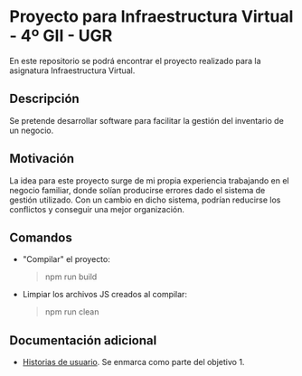 # Proyecto para Infraestructura Virtual - 4º GII - UGR

En este repositorio se podrá encontrar el proyecto realizado para la asignatura Infraestructura Virtual.

## Descripción

Se pretende desarrollar software para facilitar la gestión del inventario de un negocio.

## Motivación

La idea para este proyecto surge de mi propia experiencia trabajando en el negocio familiar, donde solían
producirse errores dado el sistema de gestión utilizado. Con un cambio en dicho sistema, podrían reducirse
los conflictos y conseguir una mejor organización.

## Comandos

- "Compilar" el proyecto:
  > npm run build
- Limpiar los archivos JS creados al compilar:
  > npm run clean

## Documentación adicional

- [Historias de usuario](https://github.com/modejota/StoragIV/blob/main/docs/user_histories.md). Se enmarca como parte del objetivo 1.
